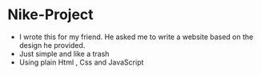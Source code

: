# Nike-Project
- I wrote this for my friend. He asked me to write a website based on the design he provided.
- Just simple and like a trash
- Using plain Html , Css and JavaScript
  

